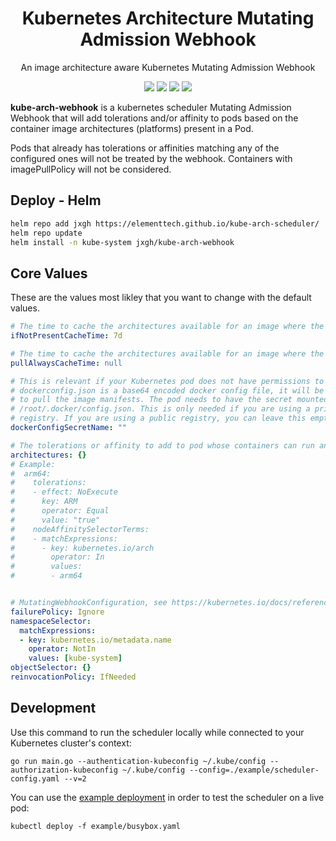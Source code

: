 
<h1 align="center">Kubernetes Architecture Mutating Admission Webhook</h1>
<p align="center">An image architecture aware Kubernetes Mutating Admission Webhook</p>

<p align="center">
<a  target="_blank"><img src="https://img.shields.io/github/v/release/msvticket/kube-arch-webhook" /></a>
<a  target="_blank"><img src="https://img.shields.io/github/downloads/msvticket/kube-arch-webhook/total"/></a>
<a  target="_blank"><img src="https://img.shields.io/github/issues/msvticket/kube-arch-webhook"/></a>
<a  target="_blank"><img src="https://img.shields.io/github/go-mod/go-version/msvticket/kube-arch-webhook"/></a>
</p>

**kube-arch-webhook** is a kubernetes scheduler Mutating Admission Webhook that will add tolerations and/or affinity to pods based on the container image architectures (platforms) present in a Pod.

Pods that already has tolerations or affinities matching any of the configured ones will not be treated by the webhook. Containers with imagePullPolicy will not be considered.

## Deploy - Helm

```bash
helm repo add jxgh https://elementtech.github.io/kube-arch-scheduler/
helm repo update
helm install -n kube-system jxgh/kube-arch-webhook
```

## Core Values

These are the values most likley that you want to change with the default values.

```yaml
# The time to cache the architectures available for an image where the imagePullPolicy in the pod is IfNotPresent. The duration is parsed by github.com/mashiike/longduration.
ifNotPresentCacheTime: 7d

# The time to cache the architectures available for an image where the imagePullPolicy in the pod is PullAlways. null means don't cache.
pullAlwaysCacheTime: null

# This is relevant if your Kubernetes pod does not have permissions to your private registries.
# dockerconfig.json is a base64 encoded docker config file, it will be used
# to pull the image manifests. The pod needs to have the secret mounted at
# /root/.docker/config.json. This is only needed if you are using a private
# registry. If you are using a public registry, you can leave this empty.
dockerConfigSecretName: ""

# The tolerations or affinity to add to pod whose containers can run an architecture. nodeAffinitySelectorTerms is added to affinity.nodeAffinity.requiredDuringSchedulingIgnoredDuringExecution.nodeSelectorTerms
architectures: {}
# Example:
#  arm64:
#    tolerations:
#    - effect: NoExecute
#      key: ARM
#      operator: Equal
#      value: "true"
#    nodeAffinitySelectorTerms:
#    - matchExpressions:
#      - key: kubernetes.io/arch
#        operator: In
#        values:
#        - arm64


# MutatingWebhookConfiguration, see https://kubernetes.io/docs/reference/access-authn-authz/extensible-admission-controllers/#matching-requests-objectselector
failurePolicy: Ignore
namespaceSelector:
  matchExpressions:
  - key: kubernetes.io/metadata.name
    operator: NotIn
    values: [kube-system]
objectSelector: {}
reinvocationPolicy: IfNeeded
```

## Development

Use this command to run the scheduler locally while connected to your Kubernetes cluster's context:

```shell
go run main.go --authentication-kubeconfig ~/.kube/config --authorization-kubeconfig ~/.kube/config --config=./example/scheduler-config.yaml --v=2
```

You can use the [example deployment](example/busybox.yaml) in order to test the scheduler on a live pod:

```
kubectl deploy -f example/busybox.yaml
```

